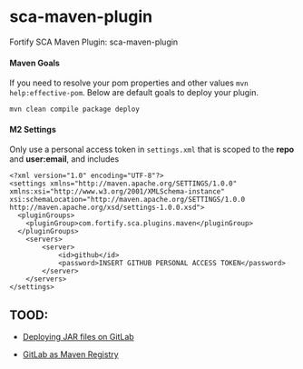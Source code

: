 # sca-maven-plugin
Fortify SCA Maven Plugin: sca-maven-plugin

#### Maven Goals
If you need to resolve your pom properties and other values `mvn help:effective-pom`.  Below are default goals to deploy your plugin.

```
mvn clean compile package deploy 
```

#### M2 Settings
Only use a personal access token in `settings.xml` that is scoped to the __repo__ and __user:email__, and includes

```
<?xml version="1.0" encoding="UTF-8"?>
<settings xmlns="http://maven.apache.org/SETTINGS/1.0.0" xmlns:xsi="http://www.w3.org/2001/XMLSchema-instance" xsi:schemaLocation="http://maven.apache.org/SETTINGS/1.0.0 http://maven.apache.org/xsd/settings-1.0.0.xsd">
  <pluginGroups>
    <pluginGroup>com.fortify.sca.plugins.maven</pluginGroup>
  </pluginGroups>
    <servers>
        <server>
            <id>github</id>
            <password>INSERT GITHUB PERSONAL ACCESS TOKEN</password>
        </server>
    </servers>
</settings>
```

## TOOD:
* [Deploying JAR files on GitLab](https://medium.com/credera-engineering/deploying-jar-files-to-gitlab-using-the-maven-release-plugin-via-ci-cd-d17c64c2ea3)

* [GitLab as Maven Registry](https://kb.wisc.edu/shared-tools/page.php?id=114481)
